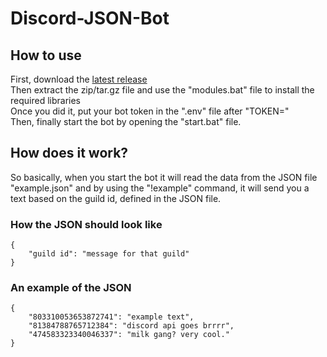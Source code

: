 # Discord-JSON-Bot
## How to use
First, download the [latest release](https://github.com/Kheeto/Discord-JSON-Bot/releases)<br>
Then extract the zip/tar.gz file and use the "modules.bat" file to install the required libraries<br>
Once you did it, put your bot token in the ".env" file after "TOKEN="<br>
Then, finally start the bot by opening the "start.bat" file.<br>

## How does it work?
So basically, when you start the bot it will read the data from the JSON file "example.json" and by using the "!example" command, it will send you a text based on the guild id, defined in the JSON file.

### How the JSON should look like
```
{
    "guild id": "message for that guild"
}
```
### An example of the JSON
```
{
    "803310053653872741": "example text",
    "81384788765712384": "discord api goes brrrr",
    "474583323340046337": "milk gang? very cool."
}
```
